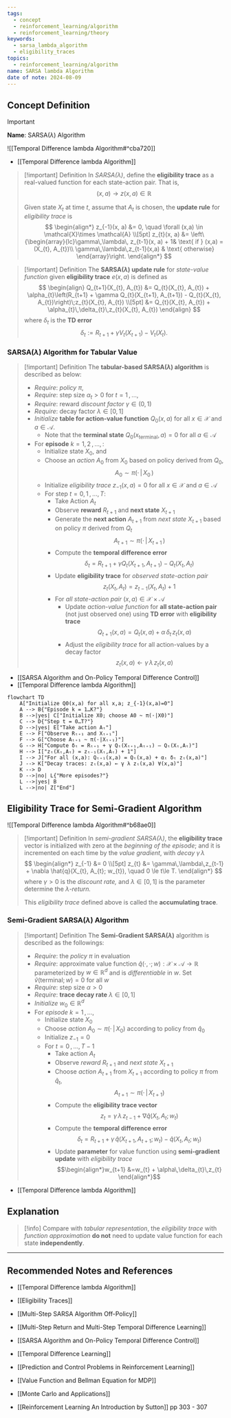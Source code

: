```yaml
---
tags:
  - concept
  - reinforcement_learning/algorithm
  - reinforcement_learning/theory
keywords:
  - sarsa_lambda_algorithm
  - eligibility_traces
topics:
  - reinforcement_learning/algorithm
name: SARSA lambda Algorithm
date of note: 2024-08-09
---
```


## Concept Definition

>[!important]
>**Name**: SARSA($\lambda$) Algorithm

![[Temporal Difference lambda Algorithm#^cba720]]

- [[Temporal Difference lambda Algorithm]]

>[!important] Definition
>In *SARSA($\lambda$)*, define the **eligibility trace** as a real-valued function for each state-action pair. That is,
>$$
>(x, a) \to z(x, a) \in \mathbb{R}
>$$
>
>Given state $X_{t}$ at time $t$, assume that $A_{t}$ is chosen, the **update rule** for *eligibility trace*  is
>$$
>\begin{align*}
> z_{-1}(x, a) &= 0, \quad \forall (x,a) \in \mathcal{X}\times \mathcal{A} \\[5pt]
> z_{t}(x, a) &= \left\{\begin{array}{lc}\gamma\,\lambda\, z_{t-1}(x, a) + 1& \text{ if } (x,a) = (X_{t}, A_{t})\\ \gamma\,\lambda\,z_{t-1}(x,a) & \text{ otherwise} \end{array}\right. 
>\end{align*}
>$$

>[!important] Definition
>The **SARSA($\lambda$) update rule** for *state-value function* given **eligibility trace** $e(x, a)$ is defined as
>$$
> \begin{align}
> Q_{t+1}(X_{t}, A_{t}) &= Q_{t}(X_{t}, A_{t}) + \alpha_{t}\left(R_{t+1} + \gamma Q_{t}(X_{t+1}, A_{t+1})  - Q_{t}(X_{t}, A_{t})\right)\;z_{t}(X_{t}, A_{t}) \\[5pt]
>&=   Q_{t}(X_{t}, A_{t}) + \alpha_{t}\,\delta_{t}\,z_{t}(X_{t}, A_{t})
> \end{align} 
>$$
>where $\delta_{t}$ is the **TD error** $$\delta_{t} := R_{t+1} + \gamma V_{t}(X_{t+1})  - V_{t}(X_{t}).$$


###  SARSA($\lambda$) Algorithm for Tabular Value

>[!important] Definition
>The **tabular-based SARSA($\lambda$) algorithm** is described as below:
>- *Require*:  *policy* $\pi$,
>- *Require*: step size $\alpha_{t} >0$ for $t=1\,{,}\ldots{,}\,$
>- *Require*: reward *discount factor* $\gamma \in (0,1)$
>- *Require*: decay factor $\lambda\in [0,1]$
>- *Initialize* **table for action-value function** $Q_{0}(x, a)$ for all $x\in \mathcal{X}$ and $a\in \mathcal{A}$. 
>	- Note that the **terminal state** $Q_{0}(x_{\text{terminal}}, a) = 0$ for all $a\in \mathcal{A}$
>- For **episode** $k=1,\,2\,{,}\ldots{,}\,$:
>	- Initialize state $X_{0}$, and 
>	- Choose an *action* $A_{0}$ from $X_{0}$ based on policy derived from $Q_{0}$, $$A_{0} \sim \pi(\cdot\,|\,X_{0}\,)$$ 
>	- Initialize *eligibility trace* $z_{-1}(x, a) =0$ for all $x\in \mathcal{X}$ and $a\in \mathcal{A}$
>	- For step $t=0,\,1\,{,}\ldots{,}\,T$:
>		- Take Action $A_{t}$
>		- Observe **reward** $R_{t+1}$ and **next state** $X_{t+1}$
>		- Generate the **next action** $A_{t+1}$ from *next state* $X_{t+1}$  based on policy $\pi$ derived from $Q_{t}$ $$A_{t+1} \sim \pi(\cdot\,|\,X_{t+1}\,)$$
>		- Compute the **temporal difference error** $$\delta_{t} = R_{t+1} + \gamma Q_{t}(X_{t+1}, A_{t+1})  - Q_{t}(X_{t}, A_{t}) $$
>		- Update **eligibility trace** for *observed state-action pair* $$z_{t}(X_{t}, A_{t}) = z_{t-1}(X_{t}, A_{t}) + 1$$ 
>		- For *all state-action pair* $(x,a) \in \mathcal{X}\times \mathcal{A}$
>			- Update *action-value function* for **all state-action pair** (not just observed one) using **TD error** with **eligibility trace** $$Q_{t+1}(x, a) = Q_{t}(x, a) + \alpha\,\delta_{t}\,z_{t}(x, a)$$
>			- Adjust the *eligibility trace* for all action-values by a decay factor $$z_{t}(x, a) \leftarrow \gamma\,\lambda\,z_{t}(x, a)$$

- [[SARSA Algorithm and On-Policy Temporal Difference Control]]
- [[Temporal Difference lambda Algorithm]]


```mermaid
flowchart TD
    A["Initialize Q0(x,a) for all x,a; z_{-1}(x,a)=0"]
    A --> B{"Episode k = 1…K?"}
    B -->|yes| C["Initialize X0; choose A0 ~ π(·|X0)"]
    C --> D{"Step t = 0…T?"}
    D -->|yes| E["Take action Aₜ"]
    E --> F["Observe Rₜ₊₁ and Xₜ₊₁"]
    F --> G["Choose Aₜ₊₁ ~ π(·|Xₜ₊₁)"]
    G --> H["Compute δₜ = Rₜ₊₁ + γ Qₜ(Xₜ₊₁,Aₜ₊₁) – Qₜ(Xₜ,Aₜ)"]
    H --> I["zₜ(Xₜ,Aₜ) = zₜ₋₁(Xₜ,Aₜ) + 1"]
    I --> J["For all (x,a): Qₜ₊₁(x,a) = Qₜ(x,a) + αₜ δₜ zₜ(x,a)"]
    J --> K["Decay traces: zₜ(x,a) ← γ λ zₜ(x,a) ∀(x,a)"]
    K --> D
    D -->|no| L{"More episodes?"}
    L -->|yes| B
    L -->|no| Z["End"]
```


## Eligibility Trace for Semi-Gradient Algorithm

![[Temporal Difference lambda Algorithm#^b68ae0]]


>[!important] Definition
>In *semi-gradient SARSA($\lambda$)*, the **eligibility trace** vector is initialized with zero at the *beginning of the episode*; and it is incremented on each time by the *value gradient*, with *decay* $\gamma\,\lambda$ 
>$$
>\begin{align*}
> z_{-1} &= 0 \\[5pt]
> z_{t} &= \gamma\,\lambda\,z_{t-1} + \nabla \hat{q}(X_{t}, A_{t}; w_{t}), \quad 0 \le t\le T.
>\end{align*}
>$$
>where $\gamma >0$ is the *discount rate,* and $\lambda \in [0,1]$ is the parameter determine the *$\lambda$-return.* 
>
>This *eligibility trace* defined above is called the **accumulating trace**.

### Semi-Gradient SARSA($\lambda$) Algorithm

>[!important] Definition
>The **Semi-Gradient SARSA($\lambda$)** algorithm is described as the followings:
>- *Require*: the *policy* $\pi$ in evaluation
>- *Require*: approximate value function $\hat{q}(\cdot, \cdot; w): \mathcal{X} \times \mathcal{A} \to \mathbb{R}$ parameterized by $w\in \mathbb{R}^d$ and is *differentiable* in $w$. Set $\hat{v}(\text{terminal}; w) = 0$ for all $w$
>- *Require*: step size $\alpha >0$
>- *Require*: **trace decay rate** $\lambda\in [0,1]$
>- *Initialize* $w_{0}\in \mathbb{R}^d$
>- For *episode* $k=1 \,{,}\ldots{,}\,$
>	- Initialize state $X_{0}$
>	- Choose *action* $A_{0} \sim \pi(\cdot\,|\,X_{0})$ according to policy from $\hat{q}_{0}$
>	- Initialize $z_{-1} = 0$
>	- For $t=0\,{,}\ldots{,}\,T-1$
>		- Take action $A_{t}$
>		- Observe *reward* $R_{t+1}$ and *next state* $X_{t+1}$
>		- Choose *action* $A_{t+1}$ from $X_{t+1}$ according to policy $\pi$ from $\hat{q}_{t}$, $$A_{t+1} \sim \pi(\cdot\,|\,X_{t+1})$$
>		- Compute the **eligibility trace vector** $$z_{t} = \gamma\,\lambda\,z_{t-1} + \nabla \hat{q}(X_{t}, A_{t}; w_{t})$$
>		- Compute the **temporal difference error** $$\delta_{t} = R_{t+1} + \gamma \,\hat{q}(X_{t+1}, A_{t+1} ; w_{t}) - \hat{q}(X_{t}, A_{t}; w_{t})$$
>		- Update **parameter** for value function using **semi-gradient update** with *eligibility trace* $$\begin{align*}w_{t+1} &=w_{t} + \alpha\,\delta_{t}\,z_{t} \end{align*}$$


- [[Temporal Difference lambda Algorithm]]

## Explanation

>[!info]
>Compare with *tabular representation*, the *eligibility trace* with *function approximation* **do not** need to update value function for each state **independently**. 






-----------
##  Recommended Notes and References


- [[Temporal Difference lambda Algorithm]]
- [[Eligibility Traces]]



- [[Multi-Step SARSA Algorithm Off-Policy]]
- [[Multi-Step Return and Multi-Step Temporal Difference Learning]]

- [[SARSA Algorithm and On-Policy Temporal Difference Control]]
- [[Temporal Difference Learning]]

- [[Prediction and Control Problems in Reinforcement Learning]]
- [[Value Function and Bellman Equation for MDP]]
- [[Monte Carlo and Applications]]

- [[Reinforcement Learning An Introduction by Sutton]] pp 303 - 307